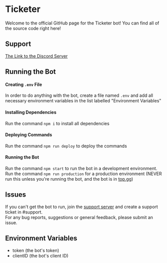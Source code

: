 # Ticketer

Welcome to the official GitHub page for the Ticketer bot! You can find all of the source code right here!<br>

## Support
[The Link to the Discord Server](https://discord.gg/yYwye5q22y)

## Running the Bot

#### Creating `.env` File
In order to do anything with the bot, create a file named `.env` and add all necessary environment variables in the list labelled "Environment Variables"
#### Installing Dependencies
Run the command `npm i` to install all dependencies

#### Deploying Commands
Run the command `npm run deploy` to deploy the commands

#### Running the Bot
Run the command `npm start` to run the bot in a development environment.<br>
Run the command `npm run production` for a production environment (NEVER run this unless you're running the bot, and the bot is in [top.gg](https://top.gg))

## Issues

If you can't get the bot to run, join the [support server](https://discord.gg/yYwye5q22y) and create a support ticket in #support.<br>
For any bug reports, suggestions or general feedback, please submit an issue.

## Environment Variables

* token (the bot's token)
* clientID (the bot's client ID)